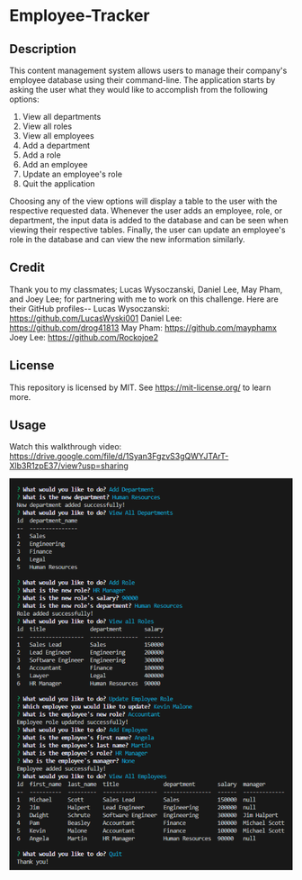 # Employee-Tracker

## Description
This content management system allows users to manage their company's employee database using their command-line. The application starts by asking the user what they would like to accomplish from the following options:
1. View all departments
2. View all roles
3. View all employees
4. Add a department
5. Add a role
6. Add an employee
7. Update an employee's role
8. Quit the application

Choosing any of the view options will display a table to the user with the respective requested data. Whenever the user adds an employee, role, or department, the input data is added to the database and can be seen when viewing their respective tables. Finally, the user can update an employee's role in the database and can view the new information similarly.

## Credit
Thank you to my classmates; Lucas Wysoczanski, Daniel Lee, May Pham, and Joey Lee; for partnering with me to work on this challenge. Here are their GitHub profiles-- Lucas Wysoczanski: https://github.com/LucasWyski001 Daniel Lee: https://github.com/drog41813 May Pham: https://github.com/mayphamx Joey Lee: https://github.com/Rockojoe2

## License
This repository is licensed by MIT. See https://mit-license.org/ to learn more.

## Usage
Watch this walkthrough video: https://drive.google.com/file/d/1Syan3FgzvS3gQWYJTArT-Xlb3R1zpE37/view?usp=sharing

![Command-Line Application Screenshot](image.png)